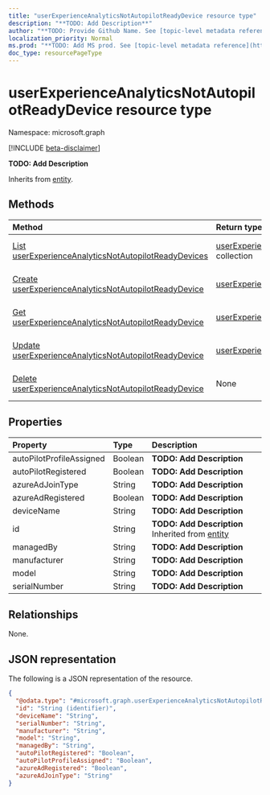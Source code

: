 ```yaml
---
title: "userExperienceAnalyticsNotAutopilotReadyDevice resource type"
description: "**TODO: Add Description**"
author: "**TODO: Provide Github Name. See [topic-level metadata reference](https://msgo.azurewebsites.net/add/document/guidelines/metadata.html#topic-level-metadata)**"
localization_priority: Normal
ms.prod: "**TODO: Add MS prod. See [topic-level metadata reference](https://msgo.azurewebsites.net/add/document/guidelines/metadata.html#topic-level-metadata)**"
doc_type: resourcePageType
---
```


# userExperienceAnalyticsNotAutopilotReadyDevice resource type

Namespace: microsoft.graph

[!INCLUDE [beta-disclaimer](../../includes/beta-disclaimer.md)]

**TODO: Add Description**


Inherits from [entity](../resources/entity.md).

## Methods
|Method|Return type|Description|
|:---|:---|:---|
|[List userExperienceAnalyticsNotAutopilotReadyDevices](../api/intune-userexperienceanalyticsnotautopilotreadydevice-list.md)|[userExperienceAnalyticsNotAutopilotReadyDevice](../resources/intune-userexperienceanalyticsnotautopilotreadydevice.md) collection|Get a list of the [userExperienceAnalyticsNotAutopilotReadyDevice](../resources/userexperienceanalyticsnotautopilotreadydevice.md) objects and their properties.|
|[Create userExperienceAnalyticsNotAutopilotReadyDevice](../api/intune-userexperienceanalyticsnotautopilotreadydevice-create.md)|[userExperienceAnalyticsNotAutopilotReadyDevice](../resources/intune-userexperienceanalyticsnotautopilotreadydevice.md)|Create a new [userExperienceAnalyticsNotAutopilotReadyDevice](../resources/intune-userexperienceanalyticsnotautopilotreadydevice.md) object.|
|[Get userExperienceAnalyticsNotAutopilotReadyDevice](../api/intune-userexperienceanalyticsnotautopilotreadydevice-get.md)|[userExperienceAnalyticsNotAutopilotReadyDevice](../resources/intune-userexperienceanalyticsnotautopilotreadydevice.md)|Read the properties and relationships of a [userExperienceAnalyticsNotAutopilotReadyDevice](../resources/intune-userexperienceanalyticsnotautopilotreadydevice.md) object.|
|[Update userExperienceAnalyticsNotAutopilotReadyDevice](../api/intune-userexperienceanalyticsnotautopilotreadydevice-update.md)|[userExperienceAnalyticsNotAutopilotReadyDevice](../resources/intune-userexperienceanalyticsnotautopilotreadydevice.md)|Update the properties of a [userExperienceAnalyticsNotAutopilotReadyDevice](../resources/intune-userexperienceanalyticsnotautopilotreadydevice.md) object.|
|[Delete userExperienceAnalyticsNotAutopilotReadyDevice](../api/intune-userexperienceanalyticsnotautopilotreadydevice-delete.md)|None|Deletes a [userExperienceAnalyticsNotAutopilotReadyDevice](../resources/intune-userexperienceanalyticsnotautopilotreadydevice.md) object.|

## Properties
|Property|Type|Description|
|:---|:---|:---|
|autoPilotProfileAssigned|Boolean|**TODO: Add Description**|
|autoPilotRegistered|Boolean|**TODO: Add Description**|
|azureAdJoinType|String|**TODO: Add Description**|
|azureAdRegistered|Boolean|**TODO: Add Description**|
|deviceName|String|**TODO: Add Description**|
|id|String|**TODO: Add Description** Inherited from [entity](../resources/entity.md)|
|managedBy|String|**TODO: Add Description**|
|manufacturer|String|**TODO: Add Description**|
|model|String|**TODO: Add Description**|
|serialNumber|String|**TODO: Add Description**|

## Relationships
None.

## JSON representation
The following is a JSON representation of the resource.
<!-- {
  "blockType": "resource",
  "keyProperty": "id",
  "@odata.type": "microsoft.graph.userExperienceAnalyticsNotAutopilotReadyDevice",
  "baseType": "microsoft.graph.entity",
  "openType": false
}
-->
``` json
{
  "@odata.type": "#microsoft.graph.userExperienceAnalyticsNotAutopilotReadyDevice",
  "id": "String (identifier)",
  "deviceName": "String",
  "serialNumber": "String",
  "manufacturer": "String",
  "model": "String",
  "managedBy": "String",
  "autoPilotRegistered": "Boolean",
  "autoPilotProfileAssigned": "Boolean",
  "azureAdRegistered": "Boolean",
  "azureAdJoinType": "String"
}
```


